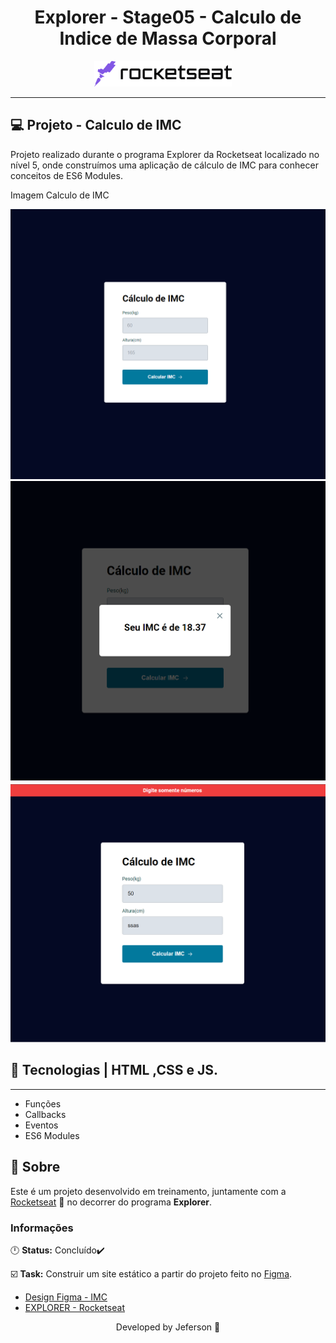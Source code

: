 <h1 align="center">Explorer -  Stage05 - Calculo de Indice de Massa Corporal</h1>

<div align="center">
<img width="220px" src="https://raw.githubusercontent.com/Rocketseat/awesome/master/assets/logo_rocketseat.png" alt="">&nbsp;&nbsp;&nbsp;
<img width="150px" src="https://www.rocketseat.com.br/_next/image?url=%2Fassets%2Flogos%2Fexplorer.svg&w=256&q=75"  alt="">
<br>
</div>

---

## 💻 Projeto - Calculo de IMC
<p>
Projeto realizado durante o programa Explorer da Rocketseat localizado no nível 5, onde construímos uma aplicação de cálculo de IMC para conhecer conceitos de ES6 Modules.
</p>

<p>Imagem Calculo de IMC</p>
<img alt="Imagem Calculo de IMC" src=".github/preview.PNG" "/>
<img alt="Imagem Calculo de IMC - Resultado" src=".github/popup.PNG" "/>
<img alt="Imagem Calculo de IMC - Error" src=".github/error.PNG" "/>

## 🧪 Tecnologias | HTML ,CSS e JS.
---
- Funções
- Callbacks
- Eventos
- ES6 Modules  
  

##  📕 Sobre  

<p>Este é um projeto desenvolvido em treinamento, juntamente com a 
<a  href="https://www.rocketseat.com.br">Rocketseat</a> 🚀
no decorrer do programa <b>Explorer</b>.

### Informações  

🕛 **Status:** Concluído✔️

☑️ **Task:** Construir um site estático a partir do projeto feito no [Figma](https://www.figma.com).
- [Design Figma - IMC](https://www.figma.com/file/iV07niIsYs4l0fuIMPk3wi/IMC-(Copy)?type=design&node-id=108-2&mode=design&t=ol6hvmCWW26ANQjN-0)
- [EXPLORER - Rocketseat](https://www.rocketseat.com.br/explorer)

<p align="center">
Developed by Jeferson 🚀
</p>
</p>
